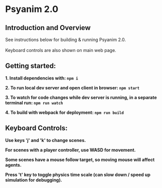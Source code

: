 # Psyanim 2.0

## Introduction and Overview

See instructions below for building & running Psyanim 2.0.<br><br>
Keyboard controls are also shown on main web page.

## Getting started:

**1. Install dependencies with: `npm i`**

**2. To run local dev server and open client in browser: `npm start`**

**3. To watch for code changes while dev server is running, in a separate terminal run: `npm run watch`**

**4. To build with webpack for deployment: `npm run build`**

## Keyboard Controls:

**Use keys 'j' and 'k' to change scenes.**

**For scenes with a player controller, use WASD for movement.**

**Some scenes have a mouse follow target, so moving mouse will affect agents.**

**Press 't' key to toggle physics time scale (can slow down / speed up simulation for debugging).**